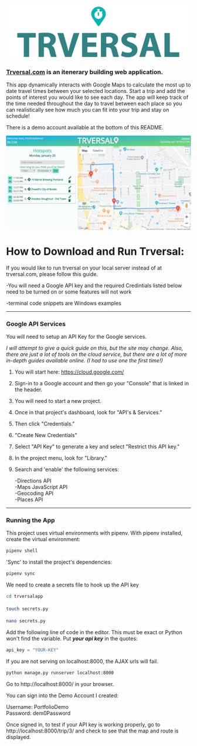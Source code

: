 ![alt text](https://github.com/tabathadelane/trversal/blob/master/logo2.png?raw=true "Simplest Logo")

### <a href="http://trversal.com">Trversal.com</a> is an itenerary building web application.  
This app dynamically interacts with Google Maps to calculate the most up to date travel times between your selected locations. Start a trip and add the points of interest you would like to see each day. The app will keep track of the time needed throughout the day to travel between each place so you can realistically see how much you can fit into your trip and stay on schedule!  

There is a demo account available at the bottom of this README.

![Trversal Google API's and VUE.js Demo](static/gifs/trversal-demo.gif)

# How to Download and Run Trversal:

If you would like to run trversal on your local server instead of at trversal.com, please follow this guide.  

-You will need a Google API key and the required Credintials listed below need to be turned on or some features will not work  

-terminal code snippets are Windows examples

***

### Google API Services

You will need to setup an API Key for the Google services.  

*I will attempt to give a quick guide on this, but the site may change. Also, there are just a lot of tools on the cloud service, but there are a lot of  more in-depth guides available online. (I had to use one the first time!)*

1. You will start here: https://cloud.google.com/  
2. Sign-in to a Google account and then go your "Console" that is linked in the header.  
3. You will need to start a new project.  
4. Once in that project's dashboard, look for "API's & Services."  
5. Then click "Credentials."  
6. "Create New Credentials"  
7. Select "API Key" to generate a key and select "Restrict this API key."  
8. In the project menu, look for "Library."  
9. Search and 'enable' the following services:

   -Directions API  
-Maps JavaScript API  
-Geocoding API  
-Places API  

***

### Running the App

This project uses virtual environments with pipenv. With pipenv installed, create the virtual environment:

```bash
pipenv shell
```

'Sync' to install the project's dependencies:

```bash
pipenv sync
```

We need to create a secrets file to hook up the API key

```bash
cd trversalapp

touch secrets.py

nano secrets.py
```
Add the following line of code in the editor. This must be exact or Python won't find the variable. Put **_your api key_** in the quotes:
```python
api_key = "YOUR-KEY"
```

If you are not serving on localhost:8000, the AJAX urls will fail. 
```bash
python manage.py runserver localhost:8000
```

Go to http://localhost:8000/ in your browser.


You can sign into the Demo Account I created:

Username: PortfolioDemo  
Password: dem0Password

Once signed in, to test if your API key is working properly, go to http://localhost:8000/trip/3/ and check to see that the map and route is displayed. 

```bash

```

